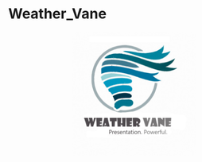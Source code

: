 # Weather_Vane
<p align="center">
<img src="https://github.com/Tex6298/Weather_Vane/blob/main/logo/weathervane4s.jpg" width="250" height="250" >
</p>

